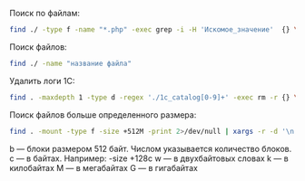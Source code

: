 Поиск по файлам:
```bash
find ./ -type f -name "*.php" -exec grep -i -H 'Искомое_значение'  {} \; | tee -a poisk.log
```

Поиск файлов:
```bash
find ./ -name "название файла"
```

Удалить логи 1С:
```bash
find . -maxdepth 1 -type d -regex './1c_catalog[0-9]+' -exec rm -r {} \;
```

Поиск файлов больше определенного размера:
```bash
find . -mount -type f -size +512M -print 2>/dev/null | xargs -r -d '\n' ls -lh | sort -k5,5 -h -r
```
b — блоки размером 512 байт. Числом указывается количество блоков.
c — в байтах. Например: -size +128с
w — в двухбайтовых словах
k — в килобайтах
M — в мегабайтах
G — в гигабайтах